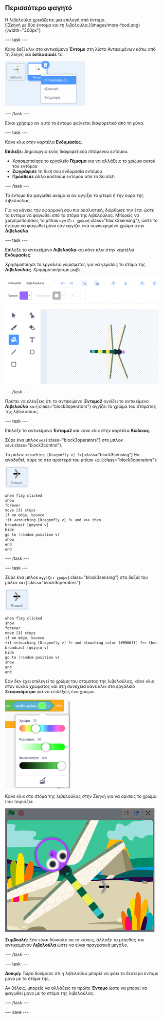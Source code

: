 ## Περισσότερο φαγητό

<div style="display: flex; flex-wrap: wrap">
<div style="flex-basis: 200px; flex-grow: 1; margin-right: 15px;">
Η λιβελούλα χρειάζεται μια επιλογή από έντομα.
</div>
<div>
![Σκηνή με δύο έντομα και τη λιβελούλα.](images/more-food.png){:width="300px"}
</div>
</div>

--- task ---

Κάνε δεξί κλικ στο αντικείμενο **Έντομο** στη λίστα Αντικειμένων κάτω από τη Σκηνή και **διπλασίασέ** το.

![Η λίστα Αντικειμένων με επιλεγμένο το αντικείμενο έντομο και ο 'διπλασιασμός' να επισημαίνεται στο μενού.](images/duplicate-insect.png)

--- /task ---

Είναι χρήσιμο αν αυτό το έντομο φαίνεται διαφορετικό από τη μύγα.

--- task ---

Κάνε κλικ στην καρτέλα **Ενδυμασίες**.

**Επίλεξε:** Δημιουργία ενός διαφορετικού ιπτάμενου εντόμου.
+ Χρησιμοποίησε το εργαλείο **Γέμισμα** για να αλλάξεις το χρώμα αυτού του εντόμου
+ **Ζωγράφισε** τη δική σου ενδυμασία εντόμου
+ **Πρόσθεσε** άλλο κοστούμι εντόμου από το Scratch

--- /task ---

Το έντομο θα φαγωθεί ακόμα κι αν αγγίξει το φτερό ή την ουρά της λιβελούλας.

Για να κάνεις την εφαρμογή σου πιο ρεαλιστική, διόρθωσε την έτσι ώστε το έντομο να φαγωθεί από το στόμα της λιβελούλας. Μπορείς να χρησιμοποιήσεις το μπλοκ `αγγίζει χρώμα`{:class="block3sensing"}, ώστε το έντομο να φαγωθεί μόνο εάν αγγίζει ένα συγκεκριμένο χρώμα στην **Λιβελούλα**.

--- task ---

Επίλεξε το αντικείμενο **Λιβελούλα** και κάνε κλικ στην καρτέλα **Ενδυμασίες**.

Χρησιμοποίησε το εργαλείο γεμίσματος για να γεμίσεις το στόμα της **Λιβελούλας**. Χρησιμοποιήσαμε μωβ:

![Το πρόγραμμα ζωγραφικής με επιλεγμένο το εργαλείο Γεμίσματος και η ενδυμασία λιβελούλας με μωβ στόμα.](images/dragonfly-mouth-colour.png)

--- /task ---

Πρέπει να ελέγξεις ότι το αντικείμενο **Έντομο2** αγγίζει το αντικείμενο **Λιβελούλα** `και`{:class="block3operators"} αγγίζει το χρώμα του στόματος της λιβελούλας.

--- task ---

Επίλεξε το αντικείμενο **Έντομο2** και κάνε κλικ στην καρτέλα **Κώδικας**.

Σύρε ένα μπλοκ `και`{:class="block3operators"} στο μπλοκ `εάν`{:class="block3control"}.

Το μπλοκ `<touching [Dragonfly v] ?>`{:class="block3sensing"} θα αναδυθεί, σύρε το στα αριστερά του μπλοκ `και`{:class="block3operators"}:

![](images/insect2-icon.png)

```blocks3
when flag clicked
show
forever
move [3] steps 
if on edge, bounce
+if <<touching [Dragonfly v] ?> and <>> then
broadcast [φαγητό v]
hide
go to (random position v)
show
end
end
```

--- /task ---

--- task ---

Σύρε ένα μπλοκ `αγγίζει χρώμα`{:class="block3sensing"} στα δεξιά του μπλοκ `και`{:class="block3operators"}:

![](images/insect2-icon.png)

```blocks3
when flag clicked
show
forever
move [3] steps
if on edge, bounce
+if <<touching [Dragonfly v] ?> and <touching color (#9966ff) ?>> then
broadcast [φαγητό v]
hide
go to (random position v)
show
end
end
```

Εάν δεν έχει επιλεγεί το χρώμα του στόματος της λιβελούλας, κάνε κλικ στον κύκλο χρώματος και στη συνέχεια κάνε κλικ στο εργαλείο **Σταγονόμετρο** για να επιλέξεις ένα χρώμα.

![Το μενού κύκλου χρώματος με το εργαλείο σταγονόμετρου.](images/colour-eyedropper.png)

Κάνε κλικ στο στόμα της λιβελούλας στην Σκηνή για να ορίσεις το χρώμα που ταιριάζει:

![Το εργαλείο σταγονόμετρου με την επισήμανση επιλογής χρώματος να αιωρείται πάνω από το μωβ στόμα της λιβελούλας.](images/colour-select.png)

**Συμβουλή:** Εάν είναι δύσκολο να το κάνεις, άλλαξε το μέγεθος του αντικειμένου **Λιβελούλα** ώστε να είναι πραγματικά μεγάλο.

--- /task ---

--- task ---

**Δοκιμή:** Τώρα δοκίμασε ότι η λιβελούλα μπορεί να φάει το δεύτερο έντομο μόνο με το στόμα της.

Αν θέλεις, μπορείς να αλλάξεις το πρώτο **Έντομο** ώστε να μπορεί να φαγωθεί μόνο με το στόμα της λιβελούλας.

--- /task ---

--- save ---

